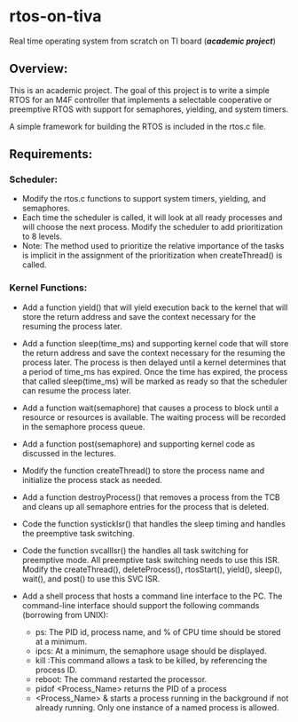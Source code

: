 # rtos-on-tiva
Real time operating system from scratch on TI board (_**academic project**_)

## Overview:
This is an academic project. The goal of this project is to write a simple RTOS for an M4F controller that implements a selectable cooperative or preemptive RTOS with support for semaphores, yielding, and system timers. 

A simple framework for building the RTOS is included in the rtos.c file.

## Requirements:
### Scheduler:
* Modify the rtos.c functions to support system timers, yielding, and semaphores.
* Each time the scheduler is called, it will look at all ready processes and will choose the next process. Modify the scheduler to add prioritization to 8 levels.
* Note: The method used to prioritize the relative importance of the tasks is implicit in the assignment of the prioritization when createThread() is called.
### Kernel Functions:
* Add a function yield() that will yield execution back to the kernel that will store the return address and save the context necessary for the resuming the process later.
* Add a function sleep(time_ms) and supporting kernel code that will store the return address and save the context necessary for the resuming the process later. The process is then delayed until a kernel determines that a period of time_ms has expired. Once the time has expired, the process that called sleep(time_ms) will be marked as ready so that the scheduler can resume the process later.
* Add a function wait(semaphore) that causes a process to block until a resource or resources is available. The waiting process will be recorded in the semaphore process queue.
* Add a function post(semaphore) and supporting kernel code as discussed in the lectures.
* Modify the function createThread() to store the process name and initialize the process stack as needed.
* Add a function destroyProcess() that removes a process from the TCB and cleans up all semaphore entries for the process that is deleted.
* Code the function systickIsr() that handles the sleep timing and handles the preemptive task switching.
* Code the function svcallIsr() the handles all task switching for preemptive mode. All preemptive task switching needs to use this ISR. Modify the createThread(), deleteProcess(), rtosStart(), yield(), sleep(), wait(), and post() to use this SVC ISR.
* Add a shell process that hosts a command line interface to the PC. The command-line interface should support the following commands (borrowing from UNIX):

  - ps: The PID id, process name, and % of CPU time should be stored at a minimum.
  - ipcs: At a minimum, the semaphore usage should be displayed.
  - kill <PID>:This command allows a task to be killed, by referencing the process ID.
  - reboot: The command restarted the processor.
  - pidof <Process_Name> returns the PID of a process
  - <Process_Name> & starts a process running in the background if not already running. Only one instance of a named process is allowed.
